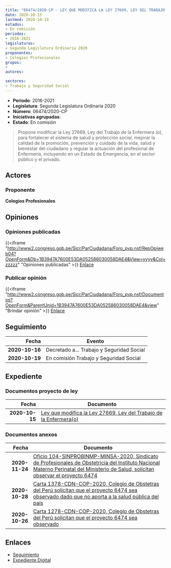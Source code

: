 ```yaml
---
title: "06474/2020-CP - LEY QUE MODIFICA LA LEY 27669, LEY DEL TRABAJO DE LA ENFERMERA (O)"
date: 2020-10-15
lastmod: 2020-10-19
estados:
- En comisión
periodos:
- 2016-2021
legislaturas:
- Segunda Legislatura Ordinaria 2020
proponentes:
- Colegios Profesionales
grupos:
- 
autores:

sectores:
- Trabajo y Seguridad Social
---
```

- **Periodo**: 2016-2021
- **Legislatura**: Segunda Legislatura Ordinaria 2020
- **Número**: 06474/2020-CP
- **Iniciativas agrupadas**: 
- **Estado**: En comisión

> Propone modificar la Ley 27669, Ley del Trabajo de la Enfermera (o), para fortalecer el sistema de salud y protección social, mejorar la calidad de la promoción, prevención y cuidado de la vida, salud y bienestar del ciudadano y regular la actuación del profesional de Enfermería, incluyendo en un Estado de Emergencia, en el sector público y el privado.


## Actores

### Proponente

**Colegios Profesionales**

## Opiniones

### Opiniones publicadas

{{<iframe "http://www2.congreso.gob.pe/Sicr/ParCiudadana/Foro_pvp.nsf/RepOpiweb04?OpenForm&Db=1B3947A7600E53DA052586030058DAE4&View=yyyy&Col=zzzzz" "Opiniones publicadas" >}}
[Enlace](http://www2.congreso.gob.pe/Sicr/ParCiudadana/Foro_pvp.nsf/RepOpiweb04?OpenForm&Db=1B3947A7600E53DA052586030058DAE4&View=yyyy&Col=zzzzz)

### Publicar opinión

{{<iframe "http://www2.congreso.gob.pe/Sicr/ParCiudadana/Foro_pvp.nsf/Documentos?OpenForm&ParentUnid=1B3947A7600E53DA052586030058DAE4&view" "Brindar opinión" >}}
[Enlace](http://www2.congreso.gob.pe/Sicr/ParCiudadana/Foro_pvp.nsf/Documentos?OpenForm&ParentUnid=1B3947A7600E53DA052586030058DAE4&view)


## Seguimiento

| Fecha | Evento |
|------:|--------|
| **2020-10-16** | Decretado a... Trabajo y Seguridad Social |
| **2020-10-19** | En comisión Trabajo y Seguridad Social |

## Expediente

### Documentos proyecto de ley

| Fecha | Documento |
|------:|-----------|
| **2020-10-15** | [Ley que modifica la Ley 27669, Ley del Trabajo de la Enfermera(o)](http://www.leyes.congreso.gob.pe/Documentos/2016_2021/Proyectos_de_Ley_y_de_Resoluciones_Legislativas/PL06474-20201015.pdf) |

### Documentos anexos

| Fecha | Documento |
|------:|-----------|
| **2020-11-24** | [Oficio 104-SINPROBINMP-MINSA-2020, Sindicato de Profesionales de Obstetricia del Instituto Nacional Materno Perinatal del Ministerio de Salud, solicitan observar el proyecto 6474](http://www.leyes.congreso.gob.pe/Documentos/2016_2021/Oficios/Otras_Instituciones/OFICIO-104-SINPROBINMP-MINSA-2020.pdf) |
| **2020-10-28** | [Carta 1378-CDN-COP-2020, Colegio de Obstetras del Perú solicitan que el proyecto 6474 sea observado dado que no aporta a la salud pública del país](http://www.leyes.congreso.gob.pe/Documentos/2016_2021/Oficios/Otras_Instituciones/CARTA-1378-CDN-COP-2020.pdf) |
| **2020-10-26** | [Carta 1278-CDN-COP-2020, Colegio de Obstetras del Perú solicitan que el proyecto 6474 sea observado](http://www.leyes.congreso.gob.pe/Documentos/2016_2021/Oficios/Otras_Instituciones/CARTA-1278-CDN-COP-2020.pdf) |

## Enlaces

- [Seguimiento](http://www2.congreso.gob.pe/Sicr/TraDocEstProc/CLProLey2016.nsf/f7fff46988ca05b1052578e100829cc7/17dab3ff6988de43052586030060a70b?OpenDocument)
- [Expediente Digital](http://www2.congreso.gob.pe/Sicr/TraDocEstProc/Expvirt_2011.nsf/visbusqptramdoc1621/06474?opendocument)

